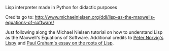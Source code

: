 Lisp interpreter made in Python for didactic purposes

Credits go to: http://www.michaelnielsen.org/ddi/lisp-as-the-maxwells-equations-of-software/

Just following along the Michael Nielsen tutorial on how to understand Lisp as the Maxwell's Equations of Software.
Additional credits to [Peter Norvig's Lispy]([http://norvig.com/lispy.html) and [Paul Graham's essay on the roots of Lisp](http://lib.store.yahoo.net/lib/paulgraham/jmc.ps).
